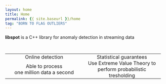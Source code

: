 ```yaml
---
layout: home
title: Home
permalink: {{ site.baseurl }}/home
tag: "BORN TO FLAG OUTLIERS"
---
```


**libspot** is a C++ library for anomaly detection in streaming data
<!-- 
Its core algorithm, **SPOT**, uses incoming data to compute smart thresholds with the statistical guarantees you want.
-->

&nbsp;
&nbsp;
&nbsp;


<style type="text/css">
    td {
        padding:0 10px 0 10px;
        white-space: pre-wrap;
    }
</style>


<table align="center" width="100%" style="margin: auto auto;">
	<TR ALIGN="CENTER">
		<TD width="50%"><i class="fa fa-angle-double-right fa-2x" aria-hidden="true"></i></TD>
		<TD width="50%"><i class="fa fa-superscript fa-2x" aria-hidden="true"></i></TD>
   </TR>
   <TR ALIGN="CENTER">
		<TD width="50%"><homecat>Online detection</homecat></TD>
		<TD width="50%"><homecat>Statistical guarantees</homecat></TD>
   </TR>
   <TR ALIGN="CENTER">
		<TD width="50%">Able to process<br>one million data a second</TD>
		<TD width="50%">Use Extreme Value Theory to<br>perform probabilistic tresholding</TD>
   </TR>
</table>
<!--
<table align="center" width="100%" style="margin: auto auto;">
	<TR ALIGN="CENTER">
		<TD width="33%"><i class="fa fa-angle-double-right fa-2x" aria-hidden="true"></i></TD>
		<TD width="33%"><i class="fa fa-superscript fa-2x" aria-hidden="true"></i></TD>
		<TD width="33%"><i class="fa fa-leaf fa-2x" aria-hidden="true"></i></TD>
   </TR>
   <TR ALIGN="CENTER">
      <TD width="33%"><homecat>Online detection</homecat></TD>
      <TD width="33%"><homecat>Statistical guarantees</homecat></TD>
      <TD width="33%"><homecat>Lightweight</homecat></TD>
   </TR>
   <TR ALIGN="CENTER">
      <TD width="33%">Able to process one million data a second</TD>
      <TD width="33%">Use Extreme Value Theory to perform probabilistic tresholding</TD>
      <TD width="33%">Low CPU usage and memory required</TD>
   </TR>
</table>
-->
